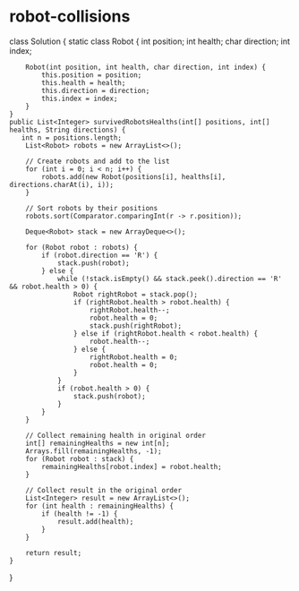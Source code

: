 # robot-collisions
class Solution {
    static class Robot {
        int position;
        int health;
        char direction;
        int index;

        Robot(int position, int health, char direction, int index) {
            this.position = position;
            this.health = health;
            this.direction = direction;
            this.index = index;
        }
    }
    public List<Integer> survivedRobotsHealths(int[] positions, int[] healths, String directions) {
       int n = positions.length;
        List<Robot> robots = new ArrayList<>();
        
        // Create robots and add to the list
        for (int i = 0; i < n; i++) {
            robots.add(new Robot(positions[i], healths[i], directions.charAt(i), i));
        }

        // Sort robots by their positions
        robots.sort(Comparator.comparingInt(r -> r.position));
        
        Deque<Robot> stack = new ArrayDeque<>();
        
        for (Robot robot : robots) {
            if (robot.direction == 'R') {
                stack.push(robot);
            } else {
                while (!stack.isEmpty() && stack.peek().direction == 'R' && robot.health > 0) {
                    Robot rightRobot = stack.pop();
                    if (rightRobot.health > robot.health) {
                        rightRobot.health--;
                        robot.health = 0;
                        stack.push(rightRobot);
                    } else if (rightRobot.health < robot.health) {
                        robot.health--;
                    } else {
                        rightRobot.health = 0;
                        robot.health = 0;
                    }
                }
                if (robot.health > 0) {
                    stack.push(robot);
                }
            }
        }

        // Collect remaining health in original order
        int[] remainingHealths = new int[n];
        Arrays.fill(remainingHealths, -1);
        for (Robot robot : stack) {
            remainingHealths[robot.index] = robot.health;
        }

        // Collect result in the original order
        List<Integer> result = new ArrayList<>();
        for (int health : remainingHealths) {
            if (health != -1) {
                result.add(health);
            }
        }
        
        return result; 
    }
}

